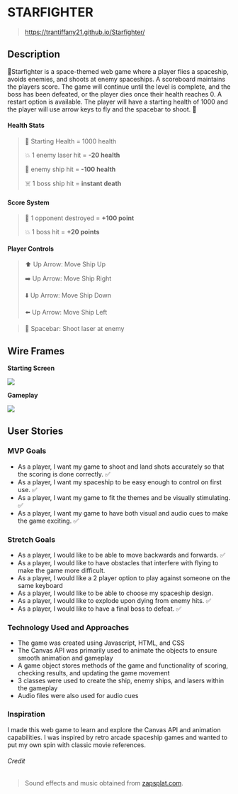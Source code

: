 # STARFIGHTER

> https://trantiffany21.github.io/Starfighter/

## Description
:space_invader:Starfighter is a space-themed web game where a player flies a spaceship, avoids enemies, and shoots at enemy spaceships. A scoreboard maintains the players score. The game will continue until the level is complete, and the boss has been defeated, or the player dies once their health reaches 0. A restart option is available. The player will have a starting health of 1000 and the player will use arrow keys to fly and the spacebar to shoot. :space_invader:

#### Health Stats

> :hospital: Starting Health = 1000 health
>
> :boom: 1 enemy laser hit = **-20 health**
>
> :space_invader: enemy ship hit = **-100 health**
> 
> :skull_and_crossbones: 1 boss ship hit = **instant death**

#### Score System

> :space_invader: 1 opponent destroyed = **+100 point**
> 
> :boom: 1 boss hit = **+20 points**

#### Player Controls
> :arrow_up: Up Arrow: Move Ship Up
> 
> :arrow_right: Up Arrow: Move Ship Right
> 
> :arrow_down: Up Arrow: Move Ship Down
> 
> :arrow_left: Up Arrow: Move Ship Left

> :rocket: Spacebar: Shoot laser at enemy


## Wire Frames
**Starting Screen**

![](https://cdn.discordapp.com/attachments/580937803869716480/874795917478330398/Untitled_Artwork.png)

**Gameplay**

![](https://cdn.discordapp.com/attachments/580937803869716480/874798726726701156/Untitled_Artwork.png)



## User Stories


### MVP Goals
- As a player, I want my game to shoot and land shots accurately so that the scoring is done correctly. :white_check_mark:
- As a player, I want my spaceship to be easy enough to control on first use. :white_check_mark:
- As a player, I want my game to fit the themes and be visually stimulating. :white_check_mark:
- As a player, I want my game to have both visual and audio cues to make the game exciting. :white_check_mark:

### Stretch Goals
- As a player, I would like to be able to move backwards and forwards. :white_check_mark:
- As a player, I would like to have obstacles that interfere with flying to make the game more difficult.
- As a player, I would like a 2 player option to play against someone on the same keyboard
- As a player, I would like to be able to choose my spaceship design.
- As a player, I would like to explode upon dying from enemy hits. :white_check_mark:
- As a player, I would like to have a final boss to defeat. :white_check_mark:


### Technology Used and Approaches
- The game was created using Javascript, HTML, and CSS
- The Canvas API was primarily used to animate the objects to ensure smooth animation and gameplay
- A game object stores methods of the game and functionality of scoring, checking results, and updating the game movement
- 3 classes were used to create the ship, enemy ships, and lasers within the gameplay
- Audio files were also used for audio cues

### Inspiration
I made this web game to learn and explore the Canvas API and animation capabilities. I was inspired by retro arcade spaceship games and wanted to put my own spin with classic movie references. 

###### Credit
> Sound effects and music obtained from [zapsplat.com](https://www.zapsplat.com).
